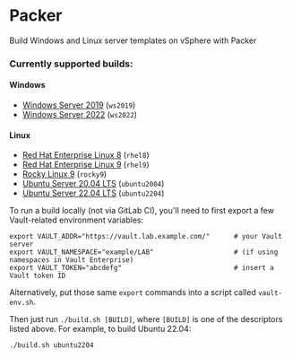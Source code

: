 # Packer

Build Windows and Linux server templates on vSphere with Packer

### Currently supported builds:
#### Windows
- [Windows Server 2019](builds/windows/server/2019) (`ws2019`)
- [Windows Server 2022](builds/windows/server/2022) (`ws2022`)
#### Linux
- [Red Hat Enterprise Linux 8](builds/linux/rhel/8/) (`rhel8`)
- [Red Hat Enterprise Linux 9](builds/linux/rhel/9) (`rhel9`)
- [Rocky Linux 9](builds/linux/rocky/9/) (`rocky9`)
- [Ubuntu Server 20.04 LTS](builds/linux/ubuntu/20-04-lts/) (`ubuntu2004`)
- [Ubuntu Server 22.04 LTS](builds/linux/ubuntu/22-04-lts/) (`ubuntu2204`)

To run a build locally (not via GitLab CI), you'll need to first export a few Vault-related environment variables:
```shell
export VAULT_ADDR="https://vault.lab.example.com/"      # your Vault server
export VAULT_NAMESPACE="example/LAB"                    # (if using namespaces in Vault Enterprise)
export VAULT_TOKEN="abcdefg"                            # insert a Vault token ID
```

Alternatively, put those same `export` commands into a script called `vault-env.sh`.

Then just run `./build.sh [BUILD]`, where `[BUILD]` is one of the descriptors listed above. For example, to build Ubuntu 22.04:
```shell
./build.sh ubuntu2204
```
